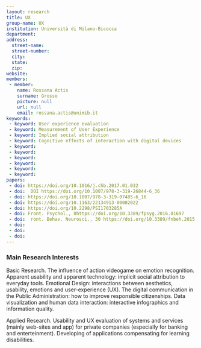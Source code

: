```yaml
---
layout: research
title: UX
group-name: UX
institution: Università di Milano-Bicocca
department: 
address: 
  street-name: 
  street-number: 
  city: 
  state: 
  zip: 
website: 
members: 
 - member: 
    name: Rossana Actis
    surname: Grosso
    picture: null
    url: null
    email: rossana.actis@unimib.it
keywords: 
 - keyword: User experience evaluation
 - keyword: Measurement of User Experience
 - keyword: Implied social attribution
 - keyword: Cognitive effects of interaction with digital devices
 - keyword: 
 - keyword: 
 - keyword: 
 - keyword: 
 - keyword: 
 - keyword: 
papers: 
 - doi: https://doi.org/10.1016/j.chb.2017.01.032
 - doi:  DOI https://doi.org/10.1007/978-3-319-26844-6_36
 - doi: https://doi.org/10.1007/978-3-319-07485-6_16
 - doi: https://doi.org/10.1163/22134913-00002022
 - doi: https://doi.org/10.2298/PSI1703285A
 - doi: Front. Psychol., 0https://doi.org/10.3389/fpsyg.2016.01697
 - doi:  ront. Behav. Neurosci., 30 https://doi.org/10.3389/fnbeh.2015.00258
 - doi: 
 - doi: 
 - doi: 
---
```



### Main Research Interests
Basic Research. The influence of action videogame on emotion recognition. Apparent usability and apparent technology: implicit social attribution to everyday tools. Emotional Design: interactions between aesthetics, usability, emotions and user-experience (UX). The digital communication in the Public Administration: how to improve responsible citizenships. Data visualization and human data interaction: interactive infographics and information quality. 

Applied Research. Usability and UX evaluation of systems and services (mainly web-sites and app) for private companies (especially for banking and enterteinment).  Developing of applications compensating for learning disabilities.
